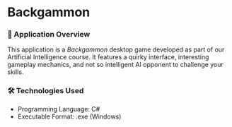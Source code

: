 # Backgammon

### 📝 Application Overview

This application is a _Backgammon_ desktop game developed as part of our Artificial Intelligence course. 
It features a quirky interface, interesting gameplay mechanics, and not so intelligent AI opponent to challenge your skills.

### 🛠️ Technologies Used
- Programming Language: C#
- Executable Format: .exe (Windows)

